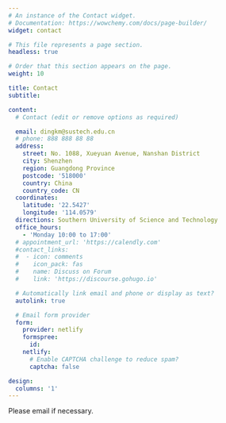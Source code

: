 ```yaml
---
# An instance of the Contact widget.
# Documentation: https://wowchemy.com/docs/page-builder/
widget: contact

# This file represents a page section.
headless: true

# Order that this section appears on the page.
weight: 10

title: Contact
subtitle:

content:
  # Contact (edit or remove options as required)

  email: dingkm@sustech.edu.cn
  # phone: 888 888 88 88
  address:
    street: No. 1088, Xueyuan Avenue, Nanshan District
    city: Shenzhen
    region: Guangdong Province
    postcode: '518000'
    country: China
    country_code: CN
  coordinates:
    latitude: '22.5427'
    longitude: '114.0579'
  directions: Southern University of Science and Technology
  office_hours:
    - 'Monday 10:00 to 17:00'
  # appointment_url: 'https://calendly.com'
  #contact_links:
  #  - icon: comments
  #    icon_pack: fas
  #    name: Discuss on Forum
  #    link: 'https://discourse.gohugo.io'

  # Automatically link email and phone or display as text?
  autolink: true

  # Email form provider
  form:
    provider: netlify
    formspree:
      id:
    netlify:
      # Enable CAPTCHA challenge to reduce spam?
      captcha: false

design:
  columns: '1'
---
```


Please email if necessary.
